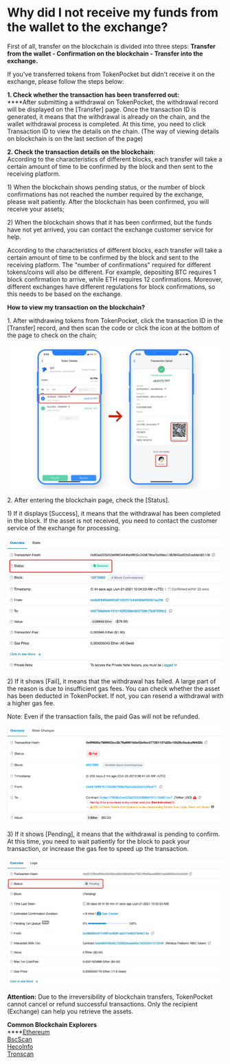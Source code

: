 # Why did I not receive my funds from the wallet to the exchange?

First of all, transfer on the blockchain is divided into three steps: **Transfer from the wallet - Confirmation on the blockchain - Transfer into the exchange.**&#x20;

If you've transferred tokens from TokenPocket but didn't receive it on the exchange, please follow the steps below:&#x20;

**1. Check whether the transaction has been transferred out:**\
****After submitting a withdrawal on TokenPocket, the withdrawal record will be displayed on the \[Transfer] page. Once the transaction ID is generated, it means that the withdrawal is already on the chain, and the wallet withdrawal process is completed. At this time, you need to click Transaction ID to view the details on the chain. (The way of viewing details on blockchain is on the last section of the page)&#x20;

**2. Check the transaction details on the blockchain**:\
According to the characteristics of different blocks, each transfer will take a certain amount of time to be confirmed by the block and then sent to the receiving platform.&#x20;

1\) When the blockchain shows pending status, or the number of block confirmations has not reached the number required by the exchange, please wait patiently. After the blockchain has been confirmed, you will receive your assets;&#x20;

2\) When the blockchain shows that it has been confirmed, but the funds have not yet arrived, you can contact the exchange customer service for help.&#x20;

According to the characteristics of different blocks, each transfer will take a certain amount of time to be confirmed by the block and sent to the receiving platform. The "number of confirmations" required for different tokens/coins will also be different. For example, depositing BTC requires 1 block confirmation to arrive, while ETH requires 12 confirmations. Moreover, different exchanges have different regulations for block confirmations, so this needs to be based on the exchange.&#x20;

**How to view my transaction on the blockchain?**&#x20;

1\. After withdrawing tokens from TokenPocket, click the transaction ID in the \[Transfer] record, and then scan the code or click the icon at the bottom of the page to check on the chain;&#x20;

![](<../.gitbook/assets/1 (13) (1).png>)

2\. After entering the blockchain page, check the \[Status].

1\) If it displays \[Success], it means that the withdrawal has been completed in the block. If the asset is not received, you need to contact the customer service of the exchange for processing.

![](../.gitbook/assets/cheng-gong-lian-.jpg)

2\) If it shows \[Fail], it means that the withdrawal has failed. A large part of the reason is due to insufficient gas fees. You can check whether the asset has been deducted in TokenPocket. If not, you can resend a withdrawal with a higher gas fee.&#x20;

Note: Even if the transaction fails, the paid Gas will not be refunded.

![](../.gitbook/assets/fails.png)

3\) If it shows \[Pending], it means that the withdrawal is pending to confirm. At this time, you need to wait patiently for the block to pack your transaction, or increase the gas fee to speed up the transaction.

![](../.gitbook/assets/pending.jpg)

**Attention:** Due to the irreversibility of blockchain transfers, TokenPocket cannot cancel or refund successful transactions. Only the recipient (Exchange) can help you retrieve the assets.

**Common Blockchain Explorers**\
****[Ethereum](https://cn.etherscan.com/)\
[BscScan](https://bscscan.com/)\
[HecoInfo](https://hecoinfo.com/)\
[Tronscan](https://tronscan.io/#/)

